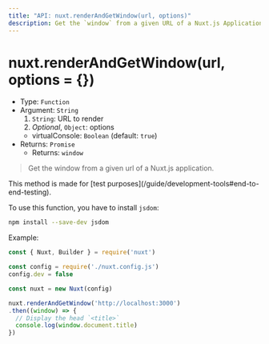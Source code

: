 ```yaml
---
title: "API: nuxt.renderAndGetWindow(url, options)"
description: Get the `window` from a given URL of a Nuxt.js Application.
---
```


# nuxt.renderAndGetWindow(url, options = {})

- Type: `Function`
- Argument: `String`
  1. `String`: URL to render
  2. *Optional*, `Object`: options
    - virtualConsole: `Boolean` (default: `true`)
- Returns: `Promise`
  - Returns: `window`

> Get the window from a given url of a Nuxt.js application.

<p class="Alert Alert--info">This method is made for [test purposes](/guide/development-tools#end-to-end-testing).</p>

To use this function, you have to install `jsdom`:

```bash
npm install --save-dev jsdom
```

Example:

```js
const { Nuxt, Builder } = require('nuxt')

const config = require('./nuxt.config.js')
config.dev = false

const nuxt = new Nuxt(config)

nuxt.renderAndGetWindow('http://localhost:3000')
.then((window) => {
  // Display the head `<title>`
  console.log(window.document.title)
})
```
